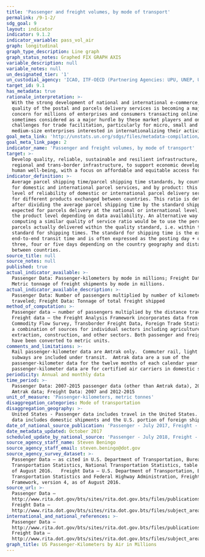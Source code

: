 ```yaml
---
title: 'Passenger and freight volumes, by mode of transport'
permalink: /9-1-2/
sdg_goal: 9
layout: indicator
indicator: 9.1.2
indicator_variable: pass_vol_air
graph: longitudinal
graph_type_description: Line graph
graph_status_notes: Graphed FIX GRAPH AXIS
variable_description: null
variable_notes: null
un_designated_tier: '1'
un_custodial_agency: 'ICAO, ITF-OECD (Partnering Agencies: UPU, UNEP, UNECE)'
target_id: 9.1
has_metadata: true
rationale_interpretation: >-
  With the strong development of national and international e-commerce, the
  quality of the postal and parcels delivery services is becoming a major
  concern for millions of enterprises and consumers transacting online. It is
  sometimes considered as a major hurdle by these market players and one of the
  challenges for trade facilitation, particularly for micro, small and
  medium-size enterprises interested in internationalizing their activities.
goal_meta_link: 'http://unstats.un.org/sdgs/files/metadata-compilation/Metadata-Goal-9.pdf'
goal_meta_link_page: 2
indicator_name: 'Passenger and freight volumes, by mode of transport'
target: >-
  Develop quality, reliable, sustainable and resilient infrastructure, including
  regional and trans-border infrastructure, to support economic development and
  human well-being, with a focus on affordable and equitable access for all.
indicator_definition: >-
  Average parcel shipping time/parcel shipping time standards, by country, both
  for domestic and international parcel services, and by product: this is the
  level of reliability of domestic or international parcel delivery services and
  for different products exchanged between countries. This ratio is determined
  after dividing the average parcel shipping time by the standard shipping time
  expected for parcels delivery at the national or international level, and at
  the product level depending on data availability. An alternative way of
  computing a similar quality of service ratio would be to use the percentage of
  parcels actually delivered within the quality standard, i.e. within the
  standard for shipping times. The standard for shipping time is the expected
  end-to-end transit time and is often expressed as the posting day + one, two ,
  three, four or five days depending on the country geography and distance
  between countries.
source_title: null
source_notes: null
published: true
actual_indicator_available: >-
  Passenger Data: Passenger-kilometers by mode in millions; Freight Data -
  Metric tonnage of freight shipments by mode in millions.  
actual_indicator_available_description: >-
  Passenger Data: Number of passengers multiplied by number of kilometers
  traveled; Freight Data: Tonnage of total freight shipped
method_of_computation: >-
  Passenger data – number of passengers multiplied by the distance traveled.
  Freight data – the Freight Analysis Framework incorporates data from the 2012
  Commodity Flow Survey, Transborder Freight Data, Foreign Trade Statistics, and
  a combination of sources for individual sectors including agriculture, energy
  extraction, construction, and other sectors. Both passenger and freight data
  have been converted to metric units.
comments_and_limitations: >-
  Rail passenger-kilometer data are Amtrak only.  Commuter rail, light rail and
  subways are included under transit.  Amtrak data are a sum of the
  passenger-kilometer data for the twelve months of each calendar year.  Air
  passenger-kilometer data are for certified air carriers in domestic service.
periodicity: Annual and monthly data
time_period: >-
  Passenger Data: 2007-2015 passenger data (other than Amtrak data), 2007-2016
  Amtrak data; Freight Data: 2007 and 2012-2015
unit_of_measure: 'Passenger-kilometers, metric tonnes'
disaggregation_categories: Mode of transportation
disaggregation_geography: >-
  United States - Passenger data includes travel in the United States.  Freight
  data includes domestic shipments and the U.S. portion of foreign shipments.
date_of_national_source_publication: 'Passenger - July 2017, Freight - April 2017'
date_metadata_updated: October 2017
scheduled_update_by_national_source: 'Passenger - July 2018, Freight - Not currently scheduled'
source_agency_staff_name: Steven Beningo
source_agency_staff_email: steven.beningo@dot.gov
source_agency_survey_dataset: >-
  Passenger Data – as cited in U.S. Department of Transportation, Bureau of
  Transportation Statistics, National Transportation Statistics, table 1-40M, as
  of August 2016.   Freight Data – U.S. Department of Transportation, Bureau of
  Transportation Statistics and Federal Highway Administration, Freight Analysis
  Framework, version 4, as of August 2016.
source_url: >-
  Passenger Data –
  http://www.rita.dot.gov/bts/sites/rita.dot.gov.bts/files/publications/national_transportation_statistics/html/table_01_40_m.html
  Freight Data –
  http://www.rita.dot.gov/bts/sites/rita.dot.gov.bts/files/subject_areas/freight_transportation/faf
international_and_national_references: >-
  Passenger Data –
  http://www.rita.dot.gov/bts/sites/rita.dot.gov.bts/files/publications/national_transportation_statistics/html/table_01_40_m.html
  Freight Data –
  http://www.rita.dot.gov/bts/sites/rita.dot.gov.bts/files/subject_areas/freight_transportation/faf
graph_title: US Passenger-Kilometers by Air in Millions
---
```

